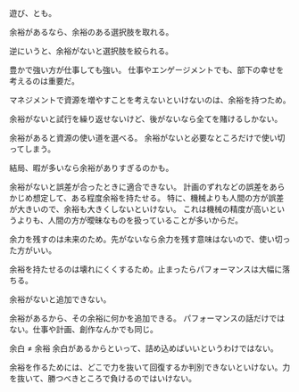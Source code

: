 遊び、とも。

余裕があるなら、余裕のある選択肢を取れる。

逆にいうと、余裕がないと選択肢を絞られる。

豊かで強い方が仕事しても強い。
仕事やエンゲージメントでも、部下の幸せを考えるのは重要だ。

マネジメントで資源を増やすことを考えないといけないのは、余裕を持つため。

余裕がないと試行を繰り返せないけど、後がないなら全てを賭けるしかない。

余裕があると資源の使い道を選べる。
余裕がないと必要なところだけで使い切ってしまう。

結局、暇が多いなら余裕がありすぎるのかも。

余裕がないと誤差が合ったときに適合できない。
計画のずれなどの誤差をあらかじめ想定して、ある程度余裕を持たせる。
特に、機械よりも人間の方が誤差が大きいので、余裕も大きくしないといけない。
これは機械の精度が高いというよりも、人間の方が曖昧なものを扱っていることが多いからだ。

余力を残すのは未来のため。先がないなら余力を残す意味はないので、使い切った方がいい。

余裕を持たせるのは壊れにくくするため。止まったらパフォーマンスは大幅に落ちる。

余裕がないと追加できない。

余裕があるから、その余裕に何かを追加できる。
パフォーマンスの話だけではない。仕事や計画、創作なんかでも同じ。

余白 ≠ 余裕
余白があるからといって、詰め込めばいいというわけではない。

余裕を作るためには、どこで力を抜いて回復するか判別できないといけない。力を抜いて、勝つべきところで負けるのではいけない。
